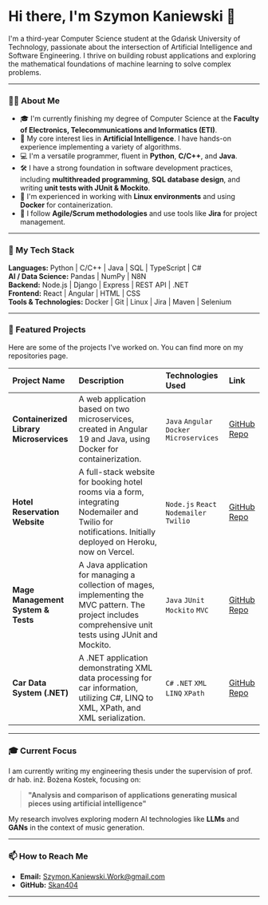 # Hi there, I'm Szymon Kaniewski 👋

<p align="left">
  I'm a third-year Computer Science student at the Gdańsk University of Technology, passionate about the intersection of Artificial Intelligence and Software Engineering. I thrive on building robust applications and exploring the mathematical foundations of machine learning to solve complex problems.
</p>

---

### 👨‍💻 About Me

- 🎓 I'm currently finishing my degree of Computer Science at the **Faculty of Electronics, Telecommunications and Informatics (ETI)**.
- 🧠 My core interest lies in **Artificial Intelligence**. I have hands-on experience implementing a variety of algorithms.
- 💻 I'm a versatile programmer, fluent in **Python**, **C/C++**, and **Java**.
- 🛠️ I have a strong foundation in software development practices, including **multithreaded programming**, **SQL database design**, and writing **unit tests with JUnit & Mockito**.
- 🐳 I'm experienced in working with **Linux environments** and using **Docker** for containerization.
- 🚀 I follow **Agile/Scrum methodologies** and use tools like **Jira** for project management.

---

### 🚀 My Tech Stack

<p align="left">
  <strong>Languages:</strong> Python | C/C++ | Java | SQL | TypeScript | C# <br>
  <strong>AI / Data Science:</strong> Pandas | NumPy | N8N <br>
  <strong>Backend:</strong> Node.js | Django | Express | REST API | .NET <br>
  <strong>Frontend:</strong> React | Angular | HTML | CSS <br>
  <strong>Tools & Technologies:</strong> Docker | Git | Linux | Jira | Maven | Selenium
</p>

---

### 🔬 Featured Projects

Here are some of the projects I've worked on. You can find more on my repositories page.

| Project Name | Description | Technologies Used | Link |
| :--- | :--- | :--- | :--- |
| **Containerized Library Microservices** | A web application based on two microservices, created in Angular 19 and Java, using Docker for containerization. | `Java` `Angular` `Docker` `Microservices` | [GitHub Repo](https://github.com/Skan404/containerized-library-microservices) |
| **Hotel Reservation Website** | A full-stack website for booking hotel rooms via a form, integrating Nodemailer and Twilio for notifications. Initially deployed on Heroku, now on Vercel. | `Node.js` `React` `Nodemailer` `Twilio` | [GitHub Repo](https://github.com/Skan404/hotelWest) |
| **Mage Management System & Tests** | A Java application for managing a collection of mages, implementing the MVC pattern. The project includes comprehensive unit tests using JUnit and Mockito. | `Java` `JUnit` `Mockito` `MVC` | [GitHub Repo](https://github.com/Skan404/Junit-Mockito-Tests) |
| **Car Data System (.NET)** | A .NET application demonstrating XML data processing for car information, utilizing C#, LINQ to XML, XPath, and XML serialization. | `C#` `.NET` `XML` `LINQ` `XPath` | [GitHub Repo](https://github.com/Skan404/Car-Data-System-.NET) |


---

### 🎓 Current Focus

I am currently writing my engineering thesis under the supervision of prof. dr hab. inż. Bożena Kostek, focusing on:
> **"Analysis and comparison of applications generating musical pieces using artificial intelligence"**

My research involves exploring modern AI technologies like **LLMs** and **GANs** in the context of music generation.

---

### 📫 How to Reach Me

- **Email:** [Szymon.Kaniewski.Work@gmail.com](mailto:Szymon.Kaniewski.Work@gmail.com)
- **GitHub:** [Skan404](https://github.com/Skan404)

---
